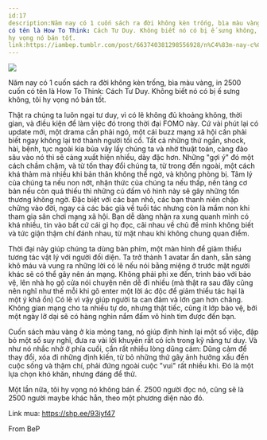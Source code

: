 ```yaml
---
id:17
description:Năm nay có 1 cuốn sách ra đời không kèn trống, bìa màu vàng, in 2500 cuốn
có tên là How To Think: Cách Tư Duy. Không biết nó có bị ế sưng không, tôi
hy vọng nó bán tốt.
link:https://iambep.tumblr.com/post/663740381298556928/n%C4%83m-nay-c%C3%B3-1-cu%E1%BB%91n-s%C3%A1ch-ra-%C4%91%E1%BB%9Di-kh%C3%B4ng-k%C3%A8n-tr%E1%BB%91ng-b%C3%ACa
---
```


![](https://64.media.tumblr.com/7b983b79af89cff902d55307e51bc90d/ee6fc8eda8732e02-62/s1280x1920/817d77d73a884715d6aacb75f47b4ccc1754769d.jpg)

Năm nay có 1 cuốn sách ra đời không kèn trống, bìa màu vàng, in 2500 cuốn
có tên là How To Think: Cách Tư Duy. Không biết nó có bị ế sưng không, tôi
hy vọng nó bán tốt.

Thật ra chúng ta luôn ngại tư duy, vì có lẽ không đủ khoảng không, thời
gian, và điều kiện để làm việc đó trong thời đại FOMO này. Cứ vài phút lại
có update mới, một drama cần phải ngó, một cái buzz mạng xã hội cần phải
biết ngay không lại trở thành người tối cổ. Tất cả những thứ ngắn, shock,
hài, bệnh, tục ngoài kia bủa vây lấy chúng ta và nhờ thuật toán, càng đào
sâu vào nó thì sẽ càng xuất hiện nhiều, dày đặc hơn. Những "gợi ý" đó một
cách chầm chậm, và từ tốn thay đổi chúng ta, từ trong đến ngoài, một cách
khá thảm mà nhiều khi bản thân không thể ngờ, và không phòng bị. Tâm lý
của chúng ta nếu non nớt, nhận thức của chúng ta nếu thấp, nền tảng cơ bản
nếu còn quá thiếu thì những cú đấm vô hình này sẽ gây những tổn thương không
ngờ. Đặc biệt với các bạn nhỏ, các bạn thanh niên chập chững vào đời, ngay
cả các bác già về tuổi tác nhưng còn là mầm non khi tham gia sân chơi mạng
xã hội. Bạn dễ dàng nhận ra xung quanh mình có khá nhiều, tin vào bất cứ
cái gì họ đọc, cãi nhau về chủ đề mình không biết và tức giận thậm chí đánh
nhau, từ mặt nhau khi không chung quan điểm.

Thời đại này giúp chúng ta dùng bàn phím, một màn hình để giảm thiểu tương
tác vật lý với người đối diện. Ta trở thành 1 avatar ẩn danh, sẵn sàng khô
máu và vung ra những lời có lẽ nếu nói bằng miệng ở trước mặt người khác
sẽ có thể gây nên án mạng. Không phải phi xe đến, trình báo với bảo vệ,
lên nhà họ gõ cửa nói chuyện nên dễ đi nhiều (mà thật ra sau đây cũng nên
nghĩ như thế mỗi khi gõ enter một lời ác độc để giảm thiểu tác hại là một
ý khá ổn) Có lẽ vì vậy giúp người ta can đảm và lớn gan hơn chăng. Không
gian mạng cho ta nhiều tự do, nhưng thật tiếc, cũng ít lớp bảo vệ, bởi một
ngày lỡ dại sẽ có hàng nghìn nắm đấm vô hình tìm được đến bạn.

Cuốn sách màu vàng ở kia mỏng tang, nó giúp định hình lại một số việc, đập
bỏ một số suy nghĩ, đưa ra vài lời khuyên rất có ích trong kỹ năng tư duy.
Và như nó nhắc nhở ở phía cuối, cần rất nhiều lòng dũng cảm: Dũng cảm để
thay đổi, xóa đi những định kiến, từ bỏ những thứ gây ảnh hưởng xấu đến
cuộc sống và thậm chí, phải đứng ngoài cuộc "vui" rất nhiều khi. Đó là một
lựa chọn khó khăn, nhưng đáng để thử.

Một lần nữa, tôi hy vọng nó không bán ế. 2500 người đọc nó, cũng sẽ là 2500
người maybe khác hẳn, theo một phương diện nào đó.

Link mua: https://shp.ee/93iyf47

From BeP